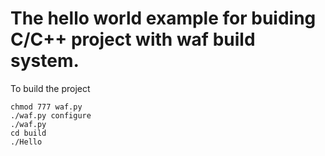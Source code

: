 # The hello world example for buiding C/C++ project with waf build system.
To build the project
```
chmod 777 waf.py
./waf.py configure
./waf.py
cd build
./Hello
```